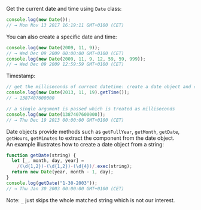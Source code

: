 Get the current date and time using `Date` class:
```javascript
console.log(new Date());
// → Mon Nov 13 2017 16:19:11 GMT+0100 (CET)
```
You can also create a specific date and time: 
```javascript
console.log(new Date(2009, 11, 9));
// → Wed Dec 09 2009 00:00:00 GMT+0100 (CET)
console.log(new Date(2009, 11, 9, 12, 59, 59, 999));
// → Wed Dec 09 2009 12:59:59 GMT+0100 (CET)
```
Timestamp:
```javascript
// get the milliseconds of current datetime: create a date object and call getTime() on it
console.log(new Date(2013, 11, 19).getTime());
// → 1387407600000

// a single argument is passed which is treated as milliseconds
console.log(new Date(1387407600000));
// → Thu Dec 19 2013 00:00:00 GMT+0100 (CET)
```
Date objects provide methods such as `getFullYear`, `getMonth`, `getDate`, `getHours`, 
`getMinutes` to extract the component from the date object.  
An example illustrates how to create a date object from a string: 
```javascript
function getDate(string) {
  let [_, month, day, year] =
    /(\d{1,2})-(\d{1,2})-(\d{4})/.exec(string);
  return new Date(year, month - 1, day);
}
console.log(getDate("1-30-2003"));
// → Thu Jan 30 2003 00:00:00 GMT+0100 (CET)
```
Note: `_` just skips the whole matched string which is not our interest. 